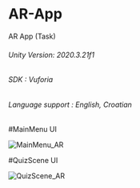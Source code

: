 # AR-App
 AR App (Task)

###### Unity Version: 2020.3.21f1
###### SDK : Vuforia
###### Language support : English, Croatian

#MainMenu UI

![MainMenu_AR](https://user-images.githubusercontent.com/63305439/179343471-60ca735e-f136-4c74-af6d-c3cc9b04dc3e.jpg)

#QuizScene UI

![QuizScene_AR](https://user-images.githubusercontent.com/63305439/179343549-3efb457b-77bf-4f92-95ef-66bc6ab578f8.jpg)

